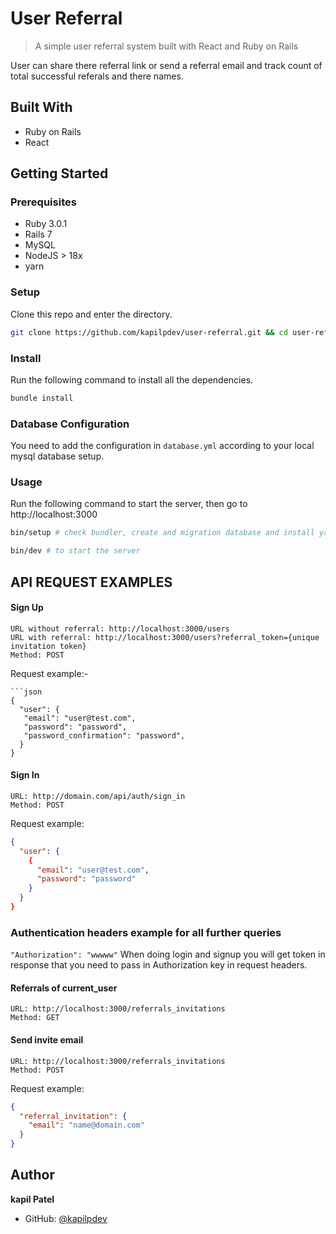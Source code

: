 # User Referral

> A simple user referral system built with React and Ruby on Rails

User can share there referral link or send a referral email and track count of total successful referals and there names.

## Built With

- Ruby on Rails
- React

## Getting Started

### Prerequisites

- Ruby 3.0.1
- Rails 7
- MySQL
- NodeJS > 18x
- yarn
### Setup

Clone this repo and enter the directory.

```sh
git clone https://github.com/kapilpdev/user-referral.git && cd user-referral
```

### Install

Run the following command to install all the dependencies.

```sh
bundle install
```

### Database Configuration

You need to add the configuration in `database.yml` according to your local mysql database setup.
### Usage

Run the following command to start the server, then go to http://localhost:3000

```sh
bin/setup # check bundler, create and migration database and install yarn dependencies

bin/dev # to start the server

```

## API REQUEST EXAMPLES

#### Sign Up
```
URL without referral: http://localhost:3000/users
URL with referral: http://localhost:3000/users?referral_token={unique invitation token}
Method: POST
```
Request example:-
```
```json
{
  "user": {
   "email": "user@test.com",
   "password": "password",
   "password_confirmation": "password",
  }
}
```

#### Sign In
```
URL: http://domain.com/api/auth/sign_in
Method: POST
```
Request example:
```json
{
  "user": {
    {
      "email": "user@test.com",
      "password": "password"
    }
  }
}
```

### Authentication headers example for all further queries
``` "Authorization": "wwwww" ```
When doing login and signup you will get token in response that you need to pass in Authorization key in request headers.

#### Referrals of current_user
```
URL: http://localhost:3000/referrals_invitations
Method: GET
```

#### Send invite email
```
URL: http://localhost:3000/referrals_invitations
Method: POST
```
Request example:
```json
{
  "referral_invitation": {
    "email": "name@domain.com"
  }
}
```

## Author

**kapil Patel**

- GitHub: [@kapilpdev](https://github.com/kapilpdev)
